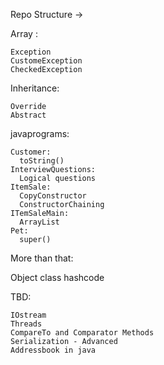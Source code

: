 Repo Structure ->

  Array : 
  
    Exception	
    CustomeException
    CheckedException

  Inheritance:
  
    Override
    Abstract

  javaprograms:
  
    Customer:
      toString()
    InterviewQuestions:
      Logical questions
    ItemSale:
      CopyConstructor
      ConstructorChaining
    ITemSaleMain:
      ArrayList
    Pet:
      super()
      
More than that:

  Object class
  hashcode
  
TBD:

	IOstream
	Threads
	CompareTo and Comparator Methods
	Serialization - Advanced
	Addressbook in java
	






